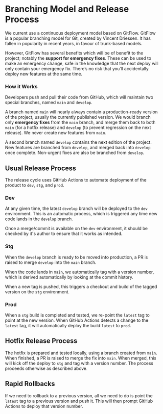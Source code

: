 # Branching Model and Release Process

We current use a continuous deployment model based on GitFlow. GitFlow is a
popular branching model for Git, created by Vincent Driessen. It has fallen in
popularity in recent years, in favour of trunk-based models.

However, GitFlow has several benefits which will be of benefit to the project;
notably the **support for emergency fixes**. These can be used to make an
emergency change, safe in the knowledge that the next deploy will only contain
your emergency fix. There’s no risk that you’ll accidentally deploy new features
at the same time.

### How it Works

Developers push and pull their code from GitHub, which will maintain two special
branches, named `main` and `develop`.

A branch named `main` will nearly always contain a production-ready version of
the project, usually the currently published version. We would branch only
**emergency fixes** from the `main` branch, and merge them back to both `main`
(for a hotfix release) and `develop` (to prevent regression on the next
release). We never create new features from `main`.

A second branch named `develop` contains the next edition of the project. New
features are branched from `develop`, and merged back into `develop` once
complete. Non-urgent fixes are also be branched from `develop`.

## Usual Release Process

The release cycle uses GitHub Actions to automate deployment of the product to
`dev`, `stg`, and `prod`.

### Dev

At any given time, the latest `develop` branch will be deployed to the `dev`
environment. This is an automatic process, which is triggered any time new code
lands in the `develop` branch.

Once a merge/commit is available on the `dev` environment, it should be checked
by it's author to ensure that it works as intended.

### Stg

When the `develop` branch is ready to be moved into production, a PR is raised
to merge `develop` into the `main` branch.

When the code lands in `main`, we automatically tag with a version number, which
is derived automatically by looking at the commit history.

When a new tag is pushed, this triggers a checkout and build of the tagged
version on the `stg` environment.

### Prod

When a `stg` build is completed and tested, we re-point the `latest` tag to
point at the new version. When GitHub Actions detects a change to the `latest`
tag, it will automatically deploy the build `latest` to `prod`.

## Hotfix Release Process

The hotfix is prepared and tested locally, using a branch created from `main`.
When finished, a PR is raised to merge the fix into `main`. When merged, this
will kick off the deploy to `stg` and tag with a version number. The process
proceeds otherwise as described above.

## Rapid Rollbacks

If we need to rollback to a previous version, all we need to do is point the
`latest` tag to a previous version and push it. This will then prompt GitHub
Actions to deploy that version number.
